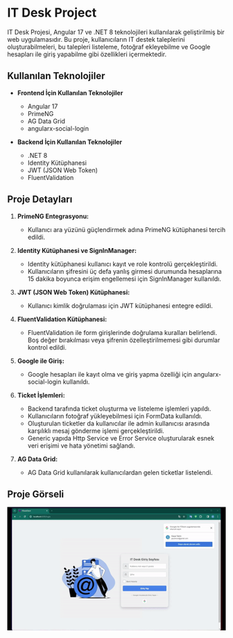 # IT Desk Project

IT Desk Projesi, Angular 17 ve .NET 8 teknolojileri kullanılarak geliştirilmiş bir web uygulamasıdır. Bu proje, kullanıcıların IT destek taleplerini oluşturabilmeleri, bu talepleri listeleme, fotoğraf ekleyebilme ve Google hesapları ile giriş yapabilme gibi özellikleri içermektedir.

## Kullanılan Teknolojiler

- **Frontend İçin Kullanılan Teknolojiler**
  - Angular 17
  - PrimeNG
  - AG Data Grid
  - angularx-social-login

- **Backend İçin Kullanılan Teknolojiler**
  - .NET 8
  - Identity Kütüphanesi
  - JWT (JSON Web Token)
  - FluentValidation

## Proje Detayları

1. **PrimeNG Entegrasyonu:**
   - Kullanıcı ara yüzünü güçlendirmek adına PrimeNG kütüphanesi tercih edildi.

2. **Identity Kütüphanesi ve SignInManager:**
   - Identity kütüphanesi kullanıcı kayıt ve role kontrolü gerçekleştirildi.
   - Kullanıcıların şifresini üç defa yanlış girmesi durumunda hesaplarına 15 dakika boyunca erişim engellemesi için SignInManager kullanıldı.

4. **JWT (JSON Web Token) Kütüphanesi:**
   - Kullanıcı kimlik doğrulaması için JWT kütüphanesi entegre edildi.

5. **FluentValidation Kütüphanesi:**
   - FluentValidation ile form girişlerinde doğrulama kuralları belirlendi. Boş değer bırakılması veya şifrenin özelleştirilmemesi gibi durumlar kontrol edildi.

6. **Google ile Giriş:**
   - Google hesapları ile kayıt olma ve giriş yapma özelliği için angularx-social-login kullanıldı.

7. **Ticket İşlemleri:**
   - Backend tarafında ticket oluşturma ve listeleme işlemleri yapıldı.
   - Kullanıcıların fotoğraf yükleyebilmesi için FormData kullanıldı.
   - Oluşturulan ticketler da kullanıcılar ile admin kullanıcısı arasında karşılıklı mesaj gönderme işlemi gerçekleştirildi.
   - Generic yapıda Http Service ve Error Service oluşturularak esnek veri erişimi ve hata yönetimi sağlandı.

8. **AG Data Grid:**
   - AG Data Grid kullanılarak kullanıcılardan gelen ticketlar listelendi.

## Proje Görseli

![IT Desk Project](ITDesk_Project.gif)
